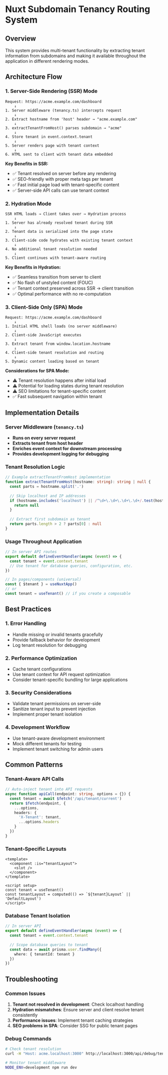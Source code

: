 # Nuxt Subdomain Tenancy Routing System

## Overview
This system provides multi-tenant functionality by extracting tenant information from subdomains and making it available throughout the application in different rendering modes.

## Architecture Flow

### 1. Server-Side Rendering (SSR) Mode
```
Request: https://acme.example.com/dashboard
    ↓
1. Server middleware (tenancy.ts) intercepts request
    ↓
2. Extract hostname from 'host' header → "acme.example.com"
    ↓
3. extractTenantFromHost() parses subdomain → "acme"
    ↓
4. Store tenant in event.context.tenant
    ↓
5. Server renders page with tenant context
    ↓
6. HTML sent to client with tenant data embedded
```

**Key Benefits in SSR:**
- ✅ Tenant resolved on server before any rendering
- ✅ SEO-friendly with proper meta tags per tenant
- ✅ Fast initial page load with tenant-specific content
- ✅ Server-side API calls can use tenant context

### 2. Hydration Mode
```
SSR HTML loads → Client takes over → Hydration process
    ↓
1. Server has already resolved tenant during SSR
    ↓
2. Tenant data is serialized into the page state
    ↓
3. Client-side code hydrates with existing tenant context
    ↓
4. No additional tenant resolution needed
    ↓
5. Client continues with tenant-aware routing
```

**Key Benefits in Hydration:**
- ✅ Seamless transition from server to client
- ✅ No flash of unstyled content (FOUC)
- ✅ Tenant context preserved across SSR → client transition
- ✅ Optimal performance with no re-computation

### 3. Client-Side Only (SPA) Mode
```
Request: https://acme.example.com/dashboard
    ↓
1. Initial HTML shell loads (no server middleware)
    ↓
2. Client-side JavaScript executes
    ↓
3. Extract tenant from window.location.hostname
    ↓
4. Client-side tenant resolution and routing
    ↓
5. Dynamic content loading based on tenant
```

**Considerations for SPA Mode:**
- ⚠️ Tenant resolution happens after initial load
- ⚠️ Potential for loading states during tenant resolution
- ⚠️ SEO limitations for tenant-specific content
- ✅ Fast subsequent navigation within tenant

## Implementation Details

### Server Middleware (`tenancy.ts`)
- **Runs on every server request**
- **Extracts tenant from host header**
- **Enriches event context for downstream processing**
- **Provides development logging for debugging**

### Tenant Resolution Logic
```typescript
// Example extractTenantFromHost implementation
function extractTenantFromHost(hostname: string): string | null {
  const parts = hostname.split('.')
  
  // Skip localhost and IP addresses
  if (hostname.includes('localhost') || /^\d+\.\d+\.\d+\.\d+/.test(hostname)) {
    return null
  }
  
  // Extract first subdomain as tenant
  return parts.length > 2 ? parts[0] : null
}
```

### Usage Throughout Application
```typescript
// In server API routes
export default defineEventHandler(async (event) => {
  const tenant = event.context.tenant
  // Use tenant for database queries, configuration, etc.
})

// In pages/components (universal)
const { $tenant } = useNuxtApp()
// or
const tenant = useTenant() // if you create a composable
```

## Best Practices

### 1. Error Handling
- Handle missing or invalid tenants gracefully
- Provide fallback behavior for development
- Log tenant resolution for debugging

### 2. Performance Optimization
- Cache tenant configurations
- Use tenant context for API request optimization
- Consider tenant-specific bundling for large applications

### 3. Security Considerations
- Validate tenant permissions on server-side
- Sanitize tenant input to prevent injection
- Implement proper tenant isolation

### 4. Development Workflow
- Use tenant-aware development environment
- Mock different tenants for testing
- Implement tenant switching for admin users

## Common Patterns

### Tenant-Aware API Calls
```typescript
// Auto-inject tenant into API requests
async function apiCall(endpoint: string, options = {}) {
  const tenant = await $fetch('/api/tenant/current')
  return $fetch(endpoint, {
    ...options,
    headers: {
      'X-Tenant': tenant,
      ...options.headers
    }
  })
}
```

### Tenant-Specific Layouts
```vue
<template>
  <component :is="tenantLayout">
    <slot />
  </component>
</template>

<script setup>
const tenant = useTenant()
const tenantLayout = computed(() => `${tenant}Layout` || 'DefaultLayout')
</script>
```

### Database Tenant Isolation
```typescript
// In server API
export default defineEventHandler(async (event) => {
  const tenant = event.context.tenant
  
  // Scope database queries to tenant
  const data = await prisma.user.findMany({
    where: { tenantId: tenant }
  })
})
```

## Troubleshooting

### Common Issues
1. **Tenant not resolved in development**: Check localhost handling
2. **Hydration mismatches**: Ensure server and client resolve tenant consistently
3. **Performance issues**: Implement tenant caching strategies
4. **SEO problems in SPA**: Consider SSG for public tenant pages

### Debug Commands
```bash
# Check tenant resolution
curl -H "Host: acme.localhost:3000" http://localhost:3000/api/debug/tenant

# Monitor tenant middleware
NODE_ENV=development npm run dev
```